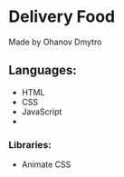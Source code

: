 # Delivery Food

Made by Ohanov Dmytro

## Languages:
- HTML
- CSS
- JavaScript
- 
### Libraries:
- Animate CSS
